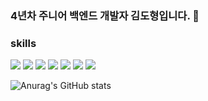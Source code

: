 ### 4년차 주니어 백엔드 개발자 김도형입니다. 👋

### skills 
<span>
  <img src="https://img.shields.io/badge/python-3776AB?style=flat-square&logo=Python&logoColor=white"/>
  <img src="https://img.shields.io/badge/django-092E20?style=flat-square&logo=Django&logoColor=white"/>
  <img src="https://img.shields.io/badge/celery-37814A?style=flat-square&logo=Celery&logoColor=white"/>
  <img src="https://img.shields.io/badge/mysql-4479A1?style=flat-square&logo=Mysql&logoColor=white"/>
  <img src="https://img.shields.io/badge/rabbitmq-FF6600?style=flat-square&logo=RabbitMQ&logoColor=white"/>
  <img src="https://img.shields.io/badge/amazonaws-232F3E?style=flat-square&logo=amazonaws&logoColor=white"/>
  <img src="https://img.shields.io/badge/githubactions-2088FF?style=flat-square&logo=githubactions&logoColor=white"/>
</span>  

![Anurag's GitHub stats](https://github-readme-stats.vercel.app/api?username=kimdh6792&show_icons=true&theme=dark)  
